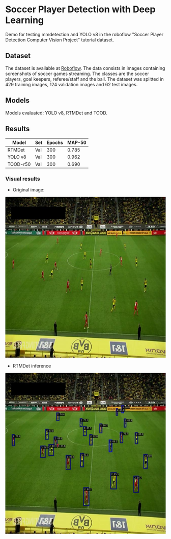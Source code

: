 # Soccer Player Detection with Deep Learning

Demo for testing mmdetection and YOLO v8 in the roboflow "Soccer Player Detection Computer Vision Project" tutorial dataset.


## Dataset

The dataset is available at [Roboflow](https://universe.roboflow.com/prestona/soccer-player-detection-pk7eg). The data consists in images containing screenshots of soccer games streaming. The classes are the soccer players, goal keepers, referee/staff and the ball. The dataset was splitted in 429 training images, 124 validation images and 62 test images.

## Models

Models evaluated: YOLO v8, RTMDet and TOOD.

## Results

| Model   | Set | Epochs | MAP-50 |
|---------|-----|--------|--------|
| RTMDet  | Val |   300  | 0.785  |
| YOLO v8 | Val |   300  | 0.962  |
| TOOD-r50| Val |   300  | 0.690  |

### Visual results

- Original image:

![RTMDet result](imgs/798b45_3_7_png_jpg.rf.65da737c630bf725764deff92ce8ce5d.jpg)

- RTMDet inference

 ![RTMDet result](imgs/798b45_3_7_png_jpg.rf.65da737c630bf725764deff92ce8ce5d_rtmdet.jpg)